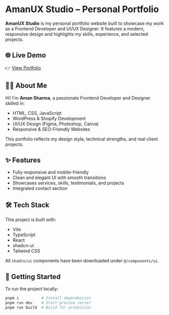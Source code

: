 # AmanUX Studio – Personal Portfolio

**AmanUX Studio** is my personal portfolio website built to showcase my work as a Frontend Developer and UI/UX Designer. It features a modern, responsive design and highlights my skills, experience, and selected projects.

## 🌐 Live Demo

👉 [View Portfolio](https://aman638668.github.io/amanuxstudio)

## 👨‍💻 About Me

Hi! I'm **Aman Sharma**, a passionate Frontend Developer and Designer skilled in:

- HTML, CSS, JavaScript  
- WordPress & Shopify Development  
- UI/UX Design (Figma, Photoshop, Canva)  
- Responsive & SEO-Friendly Websites  

This portfolio reflects my design style, technical strengths, and real client projects.

## ✨ Features

- Fully responsive and mobile-friendly  
- Clean and elegant UI with smooth transitions  
- Showcases services, skills, testimonials, and projects  
- Integrated contact section  

## 🛠️ Tech Stack

This project is built with:

- Vite  
- TypeScript  
- React  
- shadcn-ui  
- Tailwind CSS  

All `shadcn/ui` components have been downloaded under `@/components/ui`.

## 🚀 Getting Started

To run the project locally:

```bash
pnpm i          # Install dependencies
pnpm run dev    # Start preview server
pnpm run build  # Build for production
